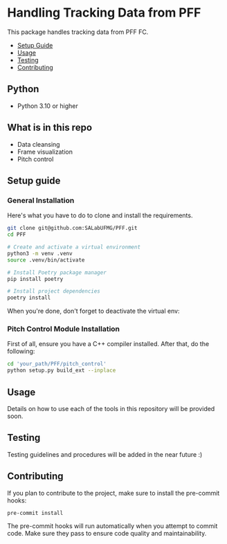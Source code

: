 # Handling Tracking Data from PFF

This package handles tracking data from PFF FC.

- [Setup Guide](#setup-guide)
- [Usage](#usage)
- [Testing](#testing)
- [Contributing](#contributing)

## Python

- Python 3.10 or higher

## What is in this repo

- Data cleansing
- Frame visualization
- Pitch control

## Setup guide

### General Installation
Here's what you have to do to clone and install the requirements.

```bash
git clone git@github.com:SALabUFMG/PFF.git
cd PFF

# Create and activate a virtual environment
python3 -m venv .venv
source .venv/bin/activate

# Install Poetry package manager
pip install poetry

# Install project dependencies
poetry install
```

When you're done, don't forget to deactivate the virtual env:

### Pitch Control Module Installation

First of all, ensure you have a C++ compiler installed. After that, do the following:
```bash
cd 'your_path/PFF/pitch_control'
python setup.py build_ext --inplace
```

## Usage
Details on how to use each of the tools in this repository will be provided soon.

## Testing
Testing guidelines and procedures will be added in the near future :)

## Contributing

If you plan to contribute to the project, make sure to install the pre-commit hooks:

```bash
pre-commit install
```

The pre-commit hooks will run automatically when you attempt to commit code. Make sure they pass to ensure code quality and maintainability.

